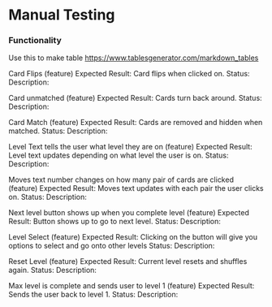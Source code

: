 # Manual Testing


### Functionality


Use this to make table https://www.tablesgenerator.com/markdown_tables




Card Flips (feature) Expected Result: Card flips when clicked on.  Status:      Description: 



Card unmatched (feature) Expected Result: Cards turn back around.  Status:      Description: 



Card Match (feature) Expected Result: Cards are removed and hidden when matched.  Status:      Description: 


Level Text tells the user what level they are on (feature)  Expected Result: Level text updates depending on what level the user is on.  Status:      Description:



Moves text number changes on how many pair of cards are clicked (feature) Expected Result: Moves text updates with each pair the user clicks on.  Status:      Description:



Next level button shows up when you complete level (feature) Expected Result: Button shows up to go to next level.  Status:      Description: 


Level Select (feature) Expected Result:  Clicking on the button will give you options to select and go onto other levels   Status:      Description: 



Reset Level (feature) Expected Result: Current level resets and shuffles again.  Status:      Description: 



Max level is complete and sends user to level 1 (feature) Expected Result: Sends the user back to level 1.  Status:      Description: 




